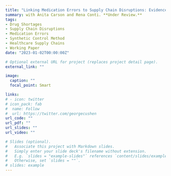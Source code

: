 ```yaml
---
title: "Linking Medication Errors to Supply Chain Disruptions: Evidence from Heparin Shortages Caused by Hurricane Maria"
summary: with Anita Carson and Rena Conti. **Under Review.**
tags:
- Drug Shortages
- Supply Chain Disruptions
- Medication Errors
- Synthetic Control Method
- Healthcare Supply Chains
- Working Paper
date: "2023-01-02T00:00:00Z"

# Optional external URL for project (replaces project detail page).
external_link: ""

image: 
  caption: ""
  focal_point: Smart

links:
# - icon: twitter
# icon_pack: fab
#  name: Follow
#  url: https://twitter.com/georgecushen
url_code: ""
url_pdf: ""
url_slides: ""
url_video: ""

# Slides (optional).
#   Associate this project with Markdown slides.
#   Simply enter your slide deck's filename without extension.
#   E.g. `slides = "example-slides"` references `content/slides/example-slides.md`.
#   Otherwise, set `slides = ""`.
# slides: example
---
```

